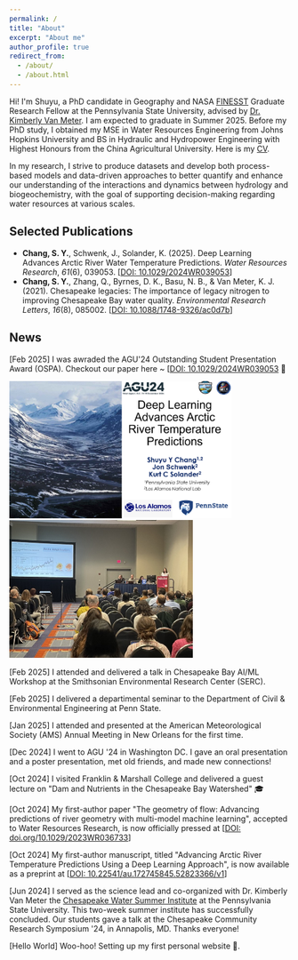 ```yaml
---
permalink: /
title: "About"
excerpt: "About me"
author_profile: true
redirect_from: 
  - /about/
  - /about.html
---
```


Hi! I'm Shuyu, a PhD candidate in Geography and NASA [FINESST](https://www.psu.edu/news/earth-and-mineral-sciences/story/geography-student-awarded-nasa-funding-study-harmful-algal-blooms) Graduate Research Fellow at the Pennsylvania State University, advised by [Dr. Kimberly Van Meter](https://www.geog.psu.edu/directory/kimberly-van-meter). I am expected to graduate in Summer 2025. Before my PhD study, I obtained my MSE in Water Resources Engineering from Johns Hopkins University and BS in Hydraulic and Hydropower Engineering with Highest Honours from the China Agricultural University. Here is my [CV](https://schanghydro.github.io/files/chang-cv.pdf).

In my research, I strive to produce datasets and develop both process-based models and data-driven approaches to better quantify and enhance our understanding of the interactions and dynamics between hydrology and biogeochemistry, with the goal of supporting decision-making regarding water resources at various scales.

## Selected Publications
- **Chang, S. Y.**, Schwenk, J., Solander, K. (2025). Deep Learning Advances Arctic River Water Temperature Predictions. *Water Resources Research*, *61*(6), 039053. [[DOI: 10.1029/2024WR039053](https://doi.org/10.1029/2024WR039053)]
- **Chang, S. Y.**, Zhang, Q., Byrnes, D. K., Basu, N. B., & Van Meter, K. J. (2021). Chesapeake legacies: The importance of legacy nitrogen to improving Chesapeake Bay water quality. *Environmental Research Letters*, *16*(8), 085002.  [[DOI: 10.1088/1748-9326/ac0d7b](https://iopscience.iop.org/article/10.1088/1748-9326/ac0d7b)]

## News
[Feb 2025] I was awraded the AGU'24 Outstanding Student Presentation Award (OSPA). Checkout our paper here ~ [[DOI: 10.1029/2024WR039053](https://doi.org/10.1029/2024WR039053) 🥳

<a href="https://doi.org/10.1029/2024WR039053"><img src="../files/image2.png" alt="AGU2024 Alaska River Temperature Talk"      width="400"     title="Alaska River Temperature Talk @ AGU 2024"/><img src="../files/IMG19089.jpeg" alt="AGU2024 Alaska River Temperature Talk Presentation"      width="330"     title="Alaska River Temperature Presentation @ AGU 2024"/></a>

[Feb 2025] I attended and delivered a talk in Chesapeake Bay AI/ML Workshop at the Smithsonian Environmental Research Center (SERC).

[Feb 2025] I delivered a departimental seminar to the Department of Civil & Environmental Engineering at Penn State.

[Jan 2025] I attended and presented at the American Meteorological Society (AMS) Annual Meeting in New Orleans for the first time. 

[Dec 2024] I went to AGU '24 in Washington DC. I gave an oral presentation and a poster presentation, met old friends, and made new connections! 

[Oct 2024] I visited Franklin & Marshall College and delivered a guest lecture on "Dam and Nutrients in the Chesapeake Bay Watershed" 🎓

[Oct 2024] My first-author paper "The geometry of flow: Advancing predictions of river geometry with multi-model machine learning", accepted to Water Resources Research, is now officially pressed at [[DOI: doi.org/10.1029/2023WR036733](https://doi.org/10.1029/2023WR036733)]

[Oct 2024] My first-author manuscript, titled "Advancing Arctic River Temperature Predictions Using a Deep Learning Approach", is now available as a preprint at [[DOI: 10.22541/au.172745845.52823366/v1](https://doi.org/10.22541/au.172745845.52823366/v1)]

[Jun 2024] I served as the science lead and co-organized with Dr. Kimberly Van Meter the [Chesapeake Water Summer Institute](https://www.psu.edu/news/earth-and-mineral-sciences/story/wetlands-water-quality-chesapeake-bay-focus-van-meter-nsf-career) at the Pennsylvania State University. This two-week summer institute has successfully concluded. Our students gave a talk at the Chesapeake Community Research Symposium '24, in Annapolis, MD. Thanks everyone!

[Hello World] Woo-hoo! Setting up my first personal website 🥳.

